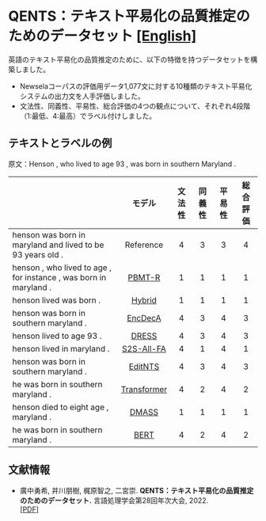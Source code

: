 # QENTS：テキスト平易化の品質推定のためのデータセット [[English]](https://github.com/yu-hiro/qents/blob/main/README.en.md)

英語のテキスト平易化の品質推定のために、以下の特徴を持つデータセットを構築しました。

- Newselaコーパスの評価用データ1,077文に対する10種類のテキスト平易化システムの出力文を人手評価しました。
- 文法性、同義性、平易性、総合評価の4つの観点について、それぞれ4段階（1:最低、4:最高）でラベル付けしました。


## テキストとラベルの例

原文：Henson , who lived to age 93 , was born in southern Maryland .

||モデル|文法性|同義性|平易性|総合評価|
| :--- | :---: | :---: | :---: | :---: | :---: |
|henson was born in maryland and lived to be 93 years old .|Reference|4|3|3|4|
|henson , who lived to age , for instance , was born in maryland .|[PBMT-R](https://aclanthology.org/P12-1107)|1|1|1|1|
|henson lived was born .|[Hybrid](https://aclanthology.org/P14-1041)|1|1|1|1|
|henson was born in southern maryland .|[EncDecA](https://aclanthology.org/D15-1166)|4|3|4|3|
|henson lived to age 93 .|[DRESS](https://aclanthology.org/D17-1062)|4|3|4|3|
|henson lived in maryland .|[S2S-All-FA](https://aclanthology.org/N19-1317)|4|1|4|1|
|henson was born in southern maryland .|[EditNTS](https://aclanthology.org/P19-1331)|4|3|4|3|
|he was born in southern maryland .|[Transformer](http://papers.nips.cc/paper/by-source-2017-3058)|4|2|4|2|
|henson died to eight age , maryland .|[DMASS](https://aclanthology.org/D18-1355)|1|1|1|1|
|he was born in southern maryland .|[BERT](https://aclanthology.org/2020.acl-main.709)|4|2|4|2|


## 文献情報

- 廣中勇希, 井川朋樹, 梶原智之, 二宮崇. **QENTS：テキスト平易化の品質推定のためのデータセット.** 言語処理学会第28回年次大会, 2022. <br> [[PDF]](https://www.anlp.jp/proceedings/annual_meeting/2022/pdf_dir/G3-3.pdf)
